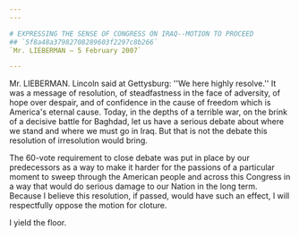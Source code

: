 ```yaml
---
---

# EXPRESSING THE SENSE OF CONGRESS ON IRAQ--MOTION TO PROCEED
## `5f8a48a37982708289603f2297c8b266`
`Mr. LIEBERMAN — 5 February 2007`

---
```



Mr. LIEBERMAN. Lincoln said at Gettysburg: ''We here highly 
resolve.'' It was a message of resolution, of steadfastness in the face 
of adversity, of hope over despair, and of confidence in the cause of 
freedom which is America's eternal cause. Today, in the depths of a 
terrible war, on the brink of a decisive battle for Baghdad, let us 
have a serious debate about where we stand and where we must go in 
Iraq. But that is not the debate this resolution of irresolution would 
bring.

The 60-vote requirement to close debate was put in place by our 
predecessors as a way to make it harder for the passions of a 
particular moment to sweep through the American people and across this 
Congress in a way that would do serious damage to our Nation in the 
long term. Because I believe this resolution, if passed, would have 
such an effect, I will respectfully oppose the motion for cloture.

I yield the floor.